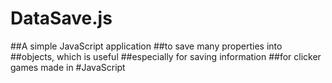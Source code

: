 # **DataSave.js**
##A simple JavaScript application ##to save many properties into ##objects, which is useful ##especially for saving information ##for clicker games made in #JavaScript 
